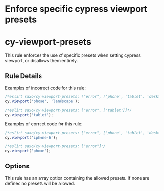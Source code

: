 # Enforce specific cypress viewport presets
# cy-viewport-presets

This rule enforces the use of specific presets when setting cypress viewport, or disallows them entirely.

## Rule Details

Examples of incorrect code for this rule:

```js
/*eslint saxo/cy-viewport-presets: ["error", ['phone', 'tablet', 'desktop']]*/
cy.viewport('phone', 'landscape');
```

```js
/*eslint saxo/cy-viewport-presets: ["error", ['tablet']]*/
cy.viewport('tablet');
```

Examples of correct code for this rule:

```js
/*eslint saxo/cy-viewport-presets: ["error", ['phone', 'tablet', 'desktop']]*/
cy.viewport('iphone-6');
```

```js
/*eslint saxo/cy-viewport-presets: ["error"]*/
cy.viewport('phone');
```

## Options
This rule has an array option containing the allowed presets. If none are defined no presets will be allowed.
